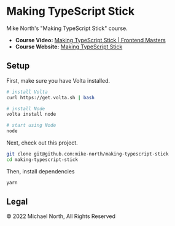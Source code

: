 # Making TypeScript Stick

Mike North's "Making TypeScript Stick" course.

- **Course Video:** [Making TypeScript Stick | Frontend Masters](https://frontendmasters.com/workshops/typescript-practice/)
- **Course Website:** [Making TypeScript Stick](https://www.typescript-training.com/course/making-typescript-stick)

## Setup

First, make sure you have Volta installed.

```sh
# install Volta
curl https://get.volta.sh | bash

# install Node
volta install node

# start using Node
node
```

Next, check out this project.

```sh
git clone git@github.com:mike-north/making-typescript-stick
cd making-typescript-stick
```

Then, install dependencies

```sh
yarn
```

## Legal

&copy; 2022 Michael North, All Rights Reserved
